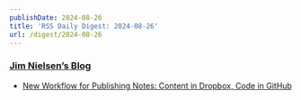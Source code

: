 ```yaml
---
publishDate: 2024-08-26
title: 'RSS Daily Digest: 2024-08-26'
url: /digest/2024-08-26
---
```


### [Jim Nielsen’s Blog](https://blog.jim-nielsen.com/)

  * [New Workflow for Publishing Notes: Content in Dropbox, Code in GitHub](https://blog.jim-nielsen.com/2024/notes-site-via-content-in-dropbox/)
  
